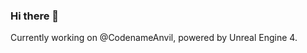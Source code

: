 <!--
**Chyuae/Chyuae** is a ✨ _special_ ✨ repository because its `README.md` (this file) appears on your GitHub profile.
-->
### Hi there 👋
Currently working on @CodenameAnvil, powered by Unreal Engine 4.
